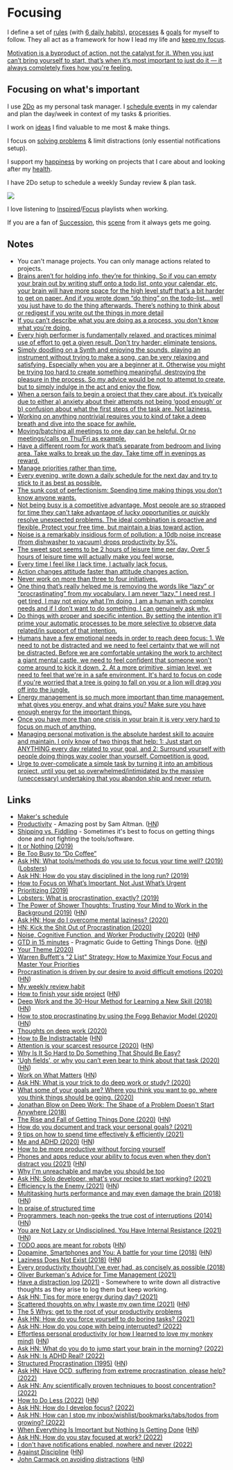 # Focusing

I define a set of [rules](rules.md) (with [6 daily habits](habits.md)), [processes](processes.md) & [goals](goals.md) for myself to follow. They all act as a framework for how I lead my life and [keep my focus](https://waitbutwhy.com/2013/10/why-procrastinators-procrastinate.html).

[Motivation is a byproduct of action, not the catalyst for it. When you just can’t bring yourself to start, that’s when it’s most important to just do it — it always completely fixes how you're feeling.](https://twitter.com/adamwathan/status/1520153298023636993)

## Focusing on what's important

I use [2Do](../macOS/apps/2do.md) as my personal task manager. I [schedule events](../macOS/apps/fantastical.md) in my calendar and plan the day/week in context of my tasks & priorities.

I work on [ideas](../ideas/ideas.md) I find valuable to me most & make things.

I focus on [solving problems](../research/solving-problems.md) & limit distractions (only essential notifications setup).

I support my [happiness](../life/happiness.md) by working on projects that I care about and looking after my [health](../health/health.md).

I have 2Do setup to schedule a weekly Sunday review & plan task.

![](https://i.imgur.com/l3x5S2k.png)

I love listening to [Inspired](https://open.spotify.com/playlist/5fIL0WiQ79QtgsP4Y4L20V)/[Focus](https://open.spotify.com/playlist/0ESjwZeTcHOWzY3FYO5zs5) playlists when working.

If you are a fan of [Succession](https://trakt.tv/shows/succession), this [scene](https://youtu.be/GbKva43khvI?t=148) from it always gets me going.

## Notes

- You can't manage projects. You can only manage actions related to projects.
- [Brains aren’t for holding info, they’re for thinking. So if you can empty your brain out by writing stuff onto a todo list, onto your calendar, etc, your brain will have more space for the high level stuff that’s a bit harder to get on paper. And if you wrote down “do thing” on the todo-list… well you just have to do the thing afterwards. There’s nothing to think about or redigest if you write out the things in more detail](https://lobste.rs/s/0qlkm7/how_do_i_keep_multiple_projects_my_head)
- [If you can't describe what you are doing as a process, you don't know what you're doing.](https://twitter.com/visualizevalue/status/1296791809478336513)
- [Every high performer is fundamentally relaxed, and practices minimal use of effort to get a given result. Don't try harder: eliminate tensions.](https://twitter.com/sanityinc/status/1309974689268129792)
- [Simply doodling on a Synth and enjoying the sounds, playing an instrument without trying to make a song, can be very relaxing and satisfying. Especially when you are a beginner at it. Otherwise you might be trying too hard to create something meaningful, destroying the pleasure in the process. So my advice would be not to attempt to create, but to simply indulge in the act and enjoy the flow.](https://news.ycombinator.com/item?id=24743944)
- [When a person fails to begin a project that they care about, it’s typically due to either a) anxiety about their attempts not being ‘good enough’ or b) confusion about what the first steps of the task are. Not laziness.](https://humanparts.medium.com/laziness-does-not-exist-3af27e312d01)
- [Working on anything nontrivial requires you to kind of take a deep breath and dive into the space for awhile.](https://twitter.com/peterbourgon/status/1387098683485868040)
- [Moving/batching all meetings to one day can be helpful. Or no meetings/calls on Thu/Fri as example.](https://twitter.com/coreyhainesco/status/1387557466179653632)
- [Have a different room for work that’s separate from bedroom and living area. Take walks to break up the day. Take time off in evenings as reward.](https://twitter.com/herrmanndigital/status/1387773860636995592)
- [Manage priorities rather than time.](https://twitter.com/MikeyFox/status/1387699937954119683)
- [Every evening, write down a daily schedule for the next day and try to stick to it as best as possible.](https://twitter.com/rasbt/status/1397221898044456962)
- [The sunk cost of perfectionism: Spending time making things you don't know anyone wants.](https://twitter.com/jackbutcher/status/1399798492521021446)
- [Not being busy is a competitive advantage. Most people are so strapped for time they can't take advantage of lucky opportunities or quickly resolve unexpected problems. The ideal combination is proactive and flexible. Protect your free time, but maintain a bias toward action.](https://twitter.com/JamesClear/status/1400447419507220480)
- [Noise is a remarkably insidious form of pollution: a 10db noise increase (from dishwasher to vacuum) drops productivity by 5%.](https://twitter.com/emollick/status/1408478193091330053)
- [The sweet spot seems to be 2 hours of leisure time per day. Over 5 hours of leisure time will actually make you feel worse.](https://twitter.com/levelsio/status/1438480377207611399)
- [Every time I feel like I lack time, I actually lack focus.](https://twitter.com/anthilemoon/status/1443485224092913669)
- [Action changes attitude faster than attitude changes action.](https://news.ycombinator.com/item?id=28762362)
- [Never work on more than three to four initiatives.](https://twitter.com/rakyll/status/1445570363291627665)
- [One thing that’s really helped me is removing the words like “lazy” or “procrastinating” from my vocabulary. I am never “lazy.” I need rest, I get tired, I may not enjoy what I’m doing, I am a human with complex needs and if I don’t want to do something, I can genuinely ask why.](https://twitter.com/sehurlburt/status/1450648082685779969)
- [Do things with proper and specific intention. By setting the intention it’ll prime your automatic processes to be more selective to observe data related/in support of that intention.](https://twitter.com/vaisfourlovers/status/1450929596438810631)
- [Humans have a few emotional needs in order to reach deep focus: 1. We need to not be distracted and we need to feel certainty that we will not be distracted. Before we are comfortable untaking the work to architect a giant mental castle, we need to feel confident that someone won't come around to kick it down. 2. At a more primitive, simian level, we need to feel that we're in a safe environment. It's hard to focus on code if you're worried that a tree is going to fall on you or a lion will drag you off into the jungle.](https://news.ycombinator.com/item?id=29028505)
- [Energy management is so much more important than time management. what gives you energy, and what drains you? Make sure you have enough energy for the important things.](https://twitter.com/triketora/status/1489713975864528899)
- [Once you have more than one crisis in your brain it is very very hard to focus on much of anything.](https://twitter.com/chriswilcox47/status/1496918870572945408)
- [Managing personal motivation is the absolute hardest skill to acquire and maintain. I only know of two things that help: 1: Just start on ANYTHING every day related to your goal, and 2: Surround yourself with people doing things way cooler than yourself. Competition is good.](https://twitter.com/slimsag/status/1524418178587054080)
- [Urge to over-complicate a simple task by turning it into an ambitious project, until you get so overwhelmed/intimidated by the massive (uneccessary) undertaking that you abandon ship and never return.](https://twitter.com/danidonovan/status/1553775564477157376)

## Links

- [Maker's schedule](http://www.paulgraham.com/makersschedule.html)
- [Productivity](https://blog.samaltman.com/productivity) - Amazing post by Sam Altman. ([HN](https://news.ycombinator.com/item?id=16802530))
- [Shipping vs. Fiddling](https://medium.com/@okonetchnikov/shipping-vs-fiddling-74e27e61e0c1) - Sometimes it's best to focus on getting things done and not fighting the tools/software.
- [It or Nothing (2019)](http://tynan.com/ornothing)
- [Be Too Busy to “Do Coffee”](https://nav.al/2019/05/08/meetings/)
- [Ask HN: What tools/methods do you use to focus your time well? (2019)](https://news.ycombinator.com/item?id=19996062) ([Lobsters](https://lobste.rs/s/1nhqml/what_tools_methods_do_you_use_focus_your))
- [Ask HN: How do you stay disciplined in the long run? (2019)](https://news.ycombinator.com/item?id=19777976)
- [How to Focus on What’s Important, Not Just What’s Urgent](https://hbr.org/2018/07/how-to-focus-on-whats-important-not-just-whats-urgent)
- [Prioritizing (2019)](https://css-tricks.com/prioritizing/)
- [Lobsters: What is procrastination, exactly? (2019)](https://lobste.rs/s/f2sdfz/what_is_procrastination_exactly)
- [The Power of Shower Thoughts: Trusting Your Mind to Work in the Background (2019)](https://alexanderell.is/posts/trust-in-your-unconscious/) ([HN](https://news.ycombinator.com/item?id=21557902))
- [Ask HN: How do I overcome mental laziness? (2020)](https://news.ycombinator.com/item?id=22919697)
- [HN: Kick the Shit Out of Procrastination (2020)](https://news.ycombinator.com/item?id=22922372)
- [Noise, Cognitive Function, and Worker Productivity (2020)](https://joshuatdean.com/wp-content/uploads/2020/02/NoiseCognitiveFunctionandWorkerProductivity.pdf) ([HN](https://news.ycombinator.com/item?id=23113142))
- [GTD in 15 minutes](https://hamberg.no/gtd/) - Pragmatic Guide to Getting Things Done. ([HN](https://news.ycombinator.com/item?id=31506054))
- [Your Theme (2020)](https://www.youtube.com/watch?v=NVGuFdX5guE)
- [Warren Buffett's "2 List" Strategy: How to Maximize Your Focus and Master Your Priorities](https://jamesclear.com/buffett-focus)
- [Procrastination is driven by our desire to avoid difficult emotions (2020)](https://www.cbc.ca/radio/thesundayedition/the-sunday-edition-for-june-14-2020-1.5604357/there-s-a-reason-we-procrastinate-and-it-s-not-laziness-1.5604433) ([HN](https://news.ycombinator.com/item?id=23537317))
- [My weekly review habit](https://www.benkuhn.net/weekly/)
- [How to finish your side project](https://hugozap.com/posts/how-to-finish-your-side-project/) ([HN](https://news.ycombinator.com/item?id=23672686))
- [Deep Work and the 30-Hour Method for Learning a New Skill (2018)](https://azeria-labs.com/the-importance-of-deep-work-the-30-hour-method-for-learning-a-new-skill/) ([HN](https://news.ycombinator.com/item?id=23845575))
- [How to stop procrastinating by using the Fogg Behavior Model (2020)](https://www.deprocrastination.co/blog/how-to-stop-procrastinating-by-using-the-fogg-behavior-model) ([HN](https://news.ycombinator.com/item?id=24120275))
- [Thoughts on deep work (2020)](https://twitter.com/paraschopra/status/1295244575154479104)
- [How to Be Indistractable](https://psyche.co/guides/to-become-indistractable-recognise-that-it-starts-within-you) ([HN](https://news.ycombinator.com/item?id=24360966))
- [Attention is your scarcest resource (2020)](https://www.benkuhn.net/attention/) ([HN](https://news.ycombinator.com/item?id=24391686))
- [Why Is It So Hard to Do Something That Should Be Easy?](https://www.youtube.com/watch?v=Uo08uS904Rg)
- ['Ugh fields', or why you can’t even bear to think about that task (2020)](https://medium.com/@robertwiblin/ugh-fields-or-why-you-can-t-even-bear-to-think-about-that-task-5941837dac62) ([HN](https://news.ycombinator.com/item?id=24445603))
- [Work on What Matters](https://staffeng.com/guides/work-on-what-matters) ([HN](https://news.ycombinator.com/item?id=24581810))
- [Ask HN: What is your trick to do deep work or study? (2020)](https://news.ycombinator.com/item?id=24675467)
- [What some of your goals are? Where you think you want to go, where you think things should be going. (2020)](https://merveilles.town/@neauoire/105093152834494144)
- [Jonathan Blow on Deep Work: The Shape of a Problem Doesn't Start Anywhere (2018)](https://www.youtube.com/watch?v=4Ej_3NKA3pk)
- [The Rise and Fall of Getting Things Done (2020)](https://www.newyorker.com/tech/annals-of-technology/the-rise-and-fall-of-getting-things-done) ([HN](https://news.ycombinator.com/item?id=25131848))
- [How do you document and track your personal goals? (2021)](https://lobste.rs/s/vorh7a/how_do_you_document_track_your_personal)
- [9 tips on how to spend time effectively & efficiently (2021)](https://twitter.com/m_franceschetti/status/1355202318803861504)
- [Me and ADHD (2020)](https://www.linkedin.com/pulse/adhd-me-ish-verduzco/) ([HN](https://news.ycombinator.com/item?id=25992390))
- [How to be more productive without forcing yourself](https://www.deprocrastination.co/blog/how-to-be-productive-without-forcing-yourself)
- [Phones and apps reduce your ability to focus even when they don’t distract you (2021)](https://blog.rize.io/blog/phones-and-apps-reduce-your-ability-to-focus-even-when-they-dont-distract-you) ([HN](https://news.ycombinator.com/item?id=26582729))
- [Why I'm unreachable and maybe you should be too](https://levels.io/contact-me/)
- [Ask HN: Solo developer, what's your recipe to start working? (2021)](https://news.ycombinator.com/item?id=26747318)
- [Efficiency Is the Enemy (2021)](https://fs.blog/2021/05/slack/) ([HN](https://news.ycombinator.com/item?id=27036695))
- [Multitasking hurts performance and may even damage the brain (2018)](https://www.linkedin.com/pulse/why-successful-people-dont-multitask-dr-travis-bradberry/) ([HN](https://news.ycombinator.com/item?id=27042151))
- [In praise of structured time](https://twitter.com/jongold/status/1397218299251990535)
- [Programmers, teach non-geeks the true cost of interruptions (2014)](https://daedtech.com/programmers-teach-non-geeks-the-true-cost-of-interruptions/) ([HN](https://news.ycombinator.com/item?id=27787604))
- [You are Not Lazy or Undisciplined. You Have Internal Resistance (2021)](https://medium.com/counterarts/you-are-not-lazy-or-undisciplined-you-are-experiencing-internal-resistance-755a02673aa9) ([HN](https://news.ycombinator.com/item?id=28026323))
- [TODO apps are meant for robots](https://blog.frantic.im/all/todo-apps-are-meant-for-robots/) ([HN](https://news.ycombinator.com/item?id=28029809))
- [Dopamine, Smartphones and You: A battle for your time (2018)](https://sitn.hms.harvard.edu/flash/2018/dopamine-smartphones-battle-time/) ([HN](https://news.ycombinator.com/item?id=28850169))
- [Laziness Does Not Exist (2018)](https://humanparts.medium.com/laziness-does-not-exist-3af27e312d01) ([HN](https://news.ycombinator.com/item?id=28574627))
- [Every productivity thought I've ever had, as concisely as possible (2018)](https://guzey.com/productivity/)
- [Oliver Burkeman's Advice for Time Management (2021)](https://www.theatlantic.com/family/archive/2021/08/oliver-burkeman-advice-time-productivity/619723/)
- [Have a distraction log (2021)](https://twitter.com/visakanv/status/1456801019644428288) - Somewhere to write down all distractive thoughts as they arise to log them but keep working.
- [Ask HN: Tips for more energy during day? (2021)](https://news.ycombinator.com/item?id=29140964)
- [Scattered thoughts on why I waste my own time (2021)](https://mbuffett.com/posts/wasting_time/) ([HN](https://news.ycombinator.com/item?id=29176416))
- [The 5 Whys: get to the root of your productivity problems](https://blog.superhuman.com/five-whys-method/)
- [Ask HN: How do you force yourself to do boring tasks? (2021)](https://news.ycombinator.com/item?id=29725668)
- [Ask HN: How do you cope with being interrupted? (2022)](https://news.ycombinator.com/item?id=29767203)
- [Effortless personal productivity (or how I learned to love my monkey mind)](https://jakobgreenfeld.com/personal-productivity) ([HN](https://news.ycombinator.com/item?id=29965957))
- [Ask HN: What do you do to jump start your brain in the morning? (2022)](https://news.ycombinator.com/item?id=30160348)
- [Ask HN: Is ADHD Real? (2022)](https://news.ycombinator.com/item?id=30270829)
- [Structured Procrastination (1995)](http://www.structuredprocrastination.com/) ([HN](https://news.ycombinator.com/item?id=30292440))
- [Ask HN: Have OCD, suffering from extreme procrastination, please help? (2022)](https://news.ycombinator.com/item?id=30313215)
- [Ask HN: Any scientifically proven techniques to boost concentration? (2022)](https://news.ycombinator.com/item?id=30473322)
- [How to Do Less (2022)](https://alexturek.com/2022-03-07-How-to-do-less/) ([HN](https://news.ycombinator.com/item?id=30642596))
- [Ask HN: How do I develop focus? (2022)](https://news.ycombinator.com/item?id=30905620)
- [Ask HN: How can I stop my inbox/wishlist/bookmarks/tabs/todos from growing? (2022)](https://news.ycombinator.com/item?id=31471127)
- [When Everything Is Important but Nothing Is Getting Done](https://sharedphysics.com/everything-is-important/) ([HN](https://news.ycombinator.com/item?id=31481888))
- [Ask HN: How do you stay focused at work? (2022)](https://news.ycombinator.com/item?id=31608397)
- [I don't have notifications enabled, nowhere and never (2022)](https://news.ycombinator.com/item?id=32274344)
- [Against Discipline](https://irinadumitrescu.substack.com/p/against-discipline) ([HN](https://news.ycombinator.com/item?id=32340703))
- [John Carmack on avoiding distractions](https://twitter.com/ID_AA_Carmack/status/1562104562219196416) ([HN](https://news.ycombinator.com/item?id=32583257))
